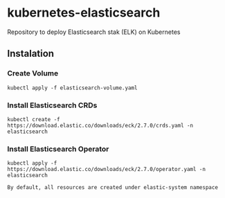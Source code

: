# kubernetes-elasticsearch
Repository to deploy Elasticsearch stak (ELK) on Kubernetes

## Instalation
### Create Volume
```
kubectl apply -f elasticsearch-volume.yaml
```

### Install Elasticsearch CRDs
```
kubectl create -f https://download.elastic.co/downloads/eck/2.7.0/crds.yaml -n elasticsearch
```

### Install Elasticsearch Operator
```
kubectl apply -f https://download.elastic.co/downloads/eck/2.7.0/operator.yaml -n elasticsearch
```

	By default, all resources are created under elastic-system namespace


